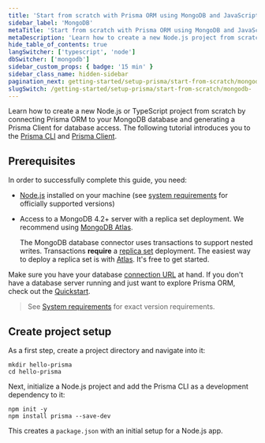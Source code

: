 ```yaml
---
title: 'Start from scratch with Prisma ORM using MongoDB and JavaScript'
sidebar_label: 'MongoDB'
metaTitle: 'Start from scratch with Prisma ORM using MongoDB and JavaScript (15 min)'
metaDescription: 'Learn how to create a new Node.js project from scratch by connecting Prisma ORM to your MongoDB database and generating a Prisma Client for database access.'
hide_table_of_contents: true
langSwitcher: ['typescript', 'node']
dbSwitcher: ['mongodb']
sidebar_custom_props: { badge: '15 min' }
sidebar_class_name: hidden-sidebar
pagination_next: getting-started/setup-prisma/start-from-scratch/mongodb/connect-your-database-node-mongodb
slugSwitch: /getting-started/setup-prisma/start-from-scratch/mongodb-
---
```


Learn how to create a new Node.js or TypeScript project from scratch by connecting Prisma ORM to your MongoDB database and generating a Prisma Client for database access. The following tutorial introduces you to the [Prisma CLI](/orm/tools/prisma-cli) and [Prisma Client](/orm/prisma-client).

## Prerequisites

In order to successfully complete this guide, you need:

- [Node.js](https://nodejs.org/en/) installed on your machine (see [system requirements](/orm/reference/system-requirements) for officially supported versions)
- Access to a MongoDB 4.2+ server with a replica set deployment. We recommend using [MongoDB Atlas](https://www.mongodb.com/cloud/atlas).

  <!-- Admonition -->

  The MongoDB database connector uses transactions to support nested writes. Transactions **require** a [replica set](https://www.mongodb.com/docs/manual/tutorial/deploy-replica-set/) deployment. The easiest way to deploy a replica set is with [Atlas](https://www.mongodb.com/docs/atlas/getting-started/). It's free to get started.

Make sure you have your database [connection URL](/orm/reference/connection-urls) at hand. If you don't have a database server running and just want to explore Prisma ORM, check out the [Quickstart](/getting-started/quickstart-sqlite).

> See [System requirements](/orm/reference/system-requirements) for exact version requirements.

## Create project setup

As a first step, create a project directory and navigate into it:

```terminal copy
mkdir hello-prisma
cd hello-prisma
```

Next, initialize a Node.js project and add the Prisma CLI as a development dependency to it:

```terminal copy
npm init -y
npm install prisma --save-dev
```

This creates a `package.json` with an initial setup for a Node.js app.

<!-- PrismaInitPartial -->
